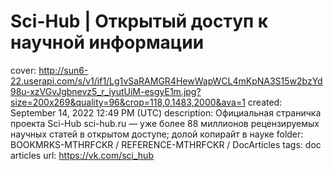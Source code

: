 # Sci-Hub | Открытый доступ к научной информации

cover: http://sun6-22.userapi.com/s/v1/if1/Lg1vSaRAMGR4HewWapWCL4mKpNA3S15w2bzYd98u-xzVGvJgbnevz5_r_iyutUiM-esgyE1m.jpg?size=200x269&quality=96&crop=118,0,1483,2000&ava=1
created: September 14, 2022 12:49 PM (UTC)
description: Официальная страничка проекта Sci-Hub sci-hub.ru — уже более 88 миллионов рецензируемых научных статей в открытом доступе; долой копирайт в науке
folder: BOOKMRKS-MTHRFCKR / REFERENCE-MTHRFCKR / DocArticles
tags: doc articles
url: https://vk.com/sci_hub
